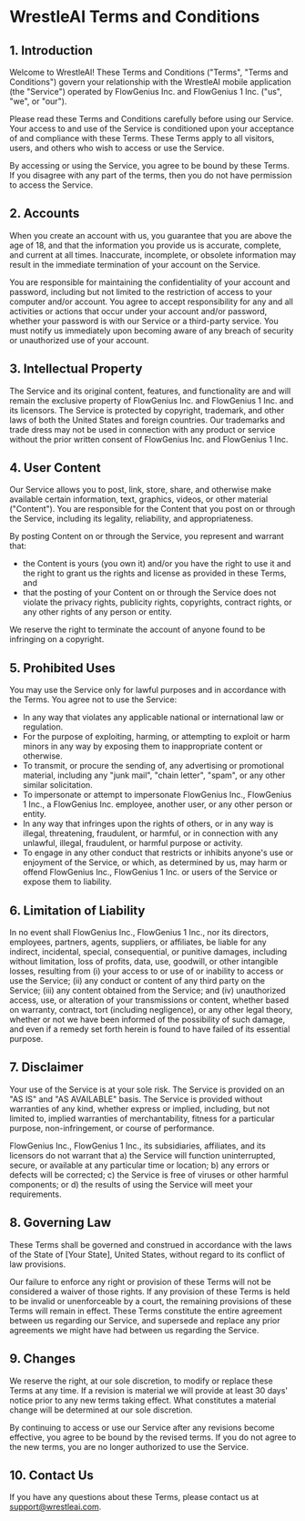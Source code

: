 
# WrestleAI Terms and Conditions

## 1. Introduction
Welcome to WrestleAI! These Terms and Conditions ("Terms", "Terms and Conditions") govern your relationship with the WrestleAI mobile application (the "Service") operated by FlowGenius Inc. and FlowGenius 1 Inc. ("us", "we", or "our").

Please read these Terms and Conditions carefully before using our Service. Your access to and use of the Service is conditioned upon your acceptance of and compliance with these Terms. These Terms apply to all visitors, users, and others who wish to access or use the Service.

By accessing or using the Service, you agree to be bound by these Terms. If you disagree with any part of the terms, then you do not have permission to access the Service.

## 2. Accounts
When you create an account with us, you guarantee that you are above the age of 18, and that the information you provide us is accurate, complete, and current at all times. Inaccurate, incomplete, or obsolete information may result in the immediate termination of your account on the Service.

You are responsible for maintaining the confidentiality of your account and password, including but not limited to the restriction of access to your computer and/or account. You agree to accept responsibility for any and all activities or actions that occur under your account and/or password, whether your password is with our Service or a third-party service. You must notify us immediately upon becoming aware of any breach of security or unauthorized use of your account.

## 3. Intellectual Property
The Service and its original content, features, and functionality are and will remain the exclusive property of FlowGenius Inc. and FlowGenius 1 Inc. and its licensors. The Service is protected by copyright, trademark, and other laws of both the United States and foreign countries. Our trademarks and trade dress may not be used in connection with any product or service without the prior written consent of FlowGenius Inc. and FlowGenius 1 Inc.

## 4. User Content
Our Service allows you to post, link, store, share, and otherwise make available certain information, text, graphics, videos, or other material ("Content"). You are responsible for the Content that you post on or through the Service, including its legality, reliability, and appropriateness.

By posting Content on or through the Service, you represent and warrant that:
- the Content is yours (you own it) and/or you have the right to use it and the right to grant us the rights and license as provided in these Terms, and
- that the posting of your Content on or through the Service does not violate the privacy rights, publicity rights, copyrights, contract rights, or any other rights of any person or entity.

We reserve the right to terminate the account of anyone found to be infringing on a copyright.

## 5. Prohibited Uses
You may use the Service only for lawful purposes and in accordance with the Terms. You agree not to use the Service:
- In any way that violates any applicable national or international law or regulation.
- For the purpose of exploiting, harming, or attempting to exploit or harm minors in any way by exposing them to inappropriate content or otherwise.
- To transmit, or procure the sending of, any advertising or promotional material, including any "junk mail", "chain letter", "spam", or any other similar solicitation.
- To impersonate or attempt to impersonate FlowGenius Inc., FlowGenius 1 Inc., a FlowGenius Inc. employee, another user, or any other person or entity.
- In any way that infringes upon the rights of others, or in any way is illegal, threatening, fraudulent, or harmful, or in connection with any unlawful, illegal, fraudulent, or harmful purpose or activity.
- To engage in any other conduct that restricts or inhibits anyone's use or enjoyment of the Service, or which, as determined by us, may harm or offend FlowGenius Inc., FlowGenius 1 Inc. or users of the Service or expose them to liability.

## 6. Limitation of Liability
In no event shall FlowGenius Inc., FlowGenius 1 Inc., nor its directors, employees, partners, agents, suppliers, or affiliates, be liable for any indirect, incidental, special, consequential, or punitive damages, including without limitation, loss of profits, data, use, goodwill, or other intangible losses, resulting from (i) your access to or use of or inability to access or use the Service; (ii) any conduct or content of any third party on the Service; (iii) any content obtained from the Service; and (iv) unauthorized access, use, or alteration of your transmissions or content, whether based on warranty, contract, tort (including negligence), or any other legal theory, whether or not we have been informed of the possibility of such damage, and even if a remedy set forth herein is found to have failed of its essential purpose.

## 7. Disclaimer
Your use of the Service is at your sole risk. The Service is provided on an "AS IS" and "AS AVAILABLE" basis. The Service is provided without warranties of any kind, whether express or implied, including, but not limited to, implied warranties of merchantability, fitness for a particular purpose, non-infringement, or course of performance.

FlowGenius Inc., FlowGenius 1 Inc., its subsidiaries, affiliates, and its licensors do not warrant that a) the Service will function uninterrupted, secure, or available at any particular time or location; b) any errors or defects will be corrected; c) the Service is free of viruses or other harmful components; or d) the results of using the Service will meet your requirements.

## 8. Governing Law
These Terms shall be governed and construed in accordance with the laws of the State of [Your State], United States, without regard to its conflict of law provisions.

Our failure to enforce any right or provision of these Terms will not be considered a waiver of those rights. If any provision of these Terms is held to be invalid or unenforceable by a court, the remaining provisions of these Terms will remain in effect. These Terms constitute the entire agreement between us regarding our Service, and supersede and replace any prior agreements we might have had between us regarding the Service.

## 9. Changes
We reserve the right, at our sole discretion, to modify or replace these Terms at any time. If a revision is material we will provide at least 30 days' notice prior to any new terms taking effect. What constitutes a material change will be determined at our sole discretion.

By continuing to access or use our Service after any revisions become effective, you agree to be bound by the revised terms. If you do not agree to the new terms, you are no longer authorized to use the Service.

## 10. Contact Us
If you have any questions about these Terms, please contact us at support@wrestleai.com.
